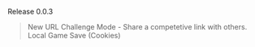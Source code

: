Release 0.0.3

> New URL Challenge Mode - Share a competetive link with others.
> Local Game Save (Cookies)
